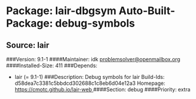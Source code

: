 Package: lair-dbgsym
Auto-Built-Package: debug-symbols 
============= 

Source: lair 
------------- 

###Version: 9.1-1
####Maintainer: idk problemsolver@openmailbox.org
####Installed-Size: 411
###Depends:
  * lair (= 9.1-1)
###Description:
 Debug symbols for lair
Build-Ids: d58dea7c3381c5bbdcd302688c1c8eb6d04e12a3
Homepage:[ https://cmotc.github.io/lair-web ](https://cmotc.github.io/lair-web)
####Section: debug
####Priority: extra

